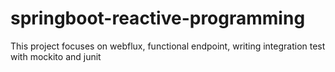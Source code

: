 # springboot-reactive-programming
This project focuses on webflux, functional endpoint, writing integration test with mockito and junit
